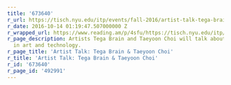 ```yaml
---
title: '673640'
r_url: https://tisch.nyu.edu/itp/events/fall-2016/artist-talk-tega-brain-taeyoon-choi
r_date: 2016-10-14 01:19:47.507000000 Z
r_wrapped_url: https://www.reading.am/p/4sfu/https://tisch.nyu.edu/itp/events/fall-2016/artist-talk-tega-brain-taeyoon-choi
r_page_description: Artists Tega Brain and Taeyoon Choi will talk about their work
  in art and technology.
r_page_title: 'Artist Talk: Tega Brain & Taeyoon Choi'
r_title: 'Artist Talk: Tega Brain & Taeyoon Choi'
r_id: '673640'
r_page_id: '492991'
---
```


